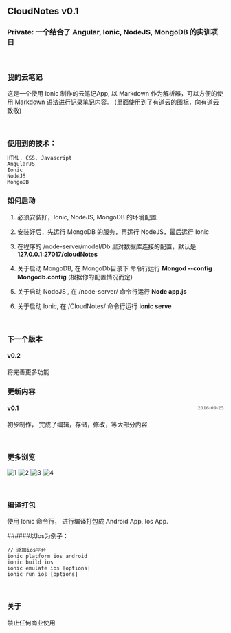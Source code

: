 ## CloudNotes v0.1
### Private: 一个结合了 Angular, Ionic, NodeJS, MongoDB 的实训项目

<br/>

### 我的云笔记
这是一个使用 Ionic 制作的云笔记App, 以 Markdown 作为解析器，可以方便的使用 Markdown 语法进行记录笔记内容。
(里面使用到了有道云的图标，向有道云致敬)

<br/>

### 使用到的技术：
    HTML, CSS, Javascript
    AngularJS
    Ionic
    NodeJS
    MongoDB

### 如何启动
1. 必须安装好，Ionic, NodeJS, MongoDB 的环境配置

2. 安装好后，先运行 MongoDB 的服务，再运行 NodeJS，最后运行 Ionic

3. 在程序的 /node-server/model/Db 里对数据库连接的配置，默认是 **127.0.0.1:27017/cloudNotes**

4. 关于启动 MongoDB, 在 MongoDb目录下 命令行运行 **Mongod --config Mongodb.config** (根据你的配置情况而定)

5. 关于启动 NodeJS , 在 /node-server/ 命令行运行 **Node app.js**

6. 关于启动 Ionic, 在 /CloudNotes/ 命令行运行 **ionic serve**

<br/>

### 下一个版本
#### v0.2
将完善更多功能

### 更新内容

#### v0.1   <font style='float:right;font-family:consolas' size='-1' color='#888'> 2016-09-25 </font>
初步制作， 完成了编辑，存储，修改，等大部分内容


<br/>


### 更多浏览

![1](http://img.blog.csdn.net/20160925145100769)
![2](http://img.blog.csdn.net/20160925145109203)
![3](http://img.blog.csdn.net/20160925145117235)
![4](http://img.blog.csdn.net/20160925145125922)

<br/>

### 编译打包
使用 Ionic 命令行， 进行编译打包成 Android App, Ios App.

######以Ios为例子：

    // 添加ios平台
    ionic platform ios android
    ionic build ios
    ionic emulate ios [options]
    ionic run ios [options]

<br/>

### 关于
禁止任何商业使用


